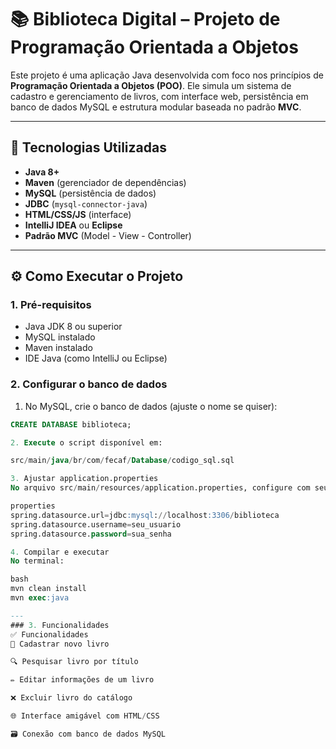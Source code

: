 # 📚 Biblioteca Digital – Projeto de Programação Orientada a Objetos

Este projeto é uma aplicação Java desenvolvida com foco nos princípios de **Programação Orientada a Objetos (POO)**. Ele simula um sistema de cadastro e gerenciamento de livros, com interface web, persistência em banco de dados MySQL e estrutura modular baseada no padrão **MVC**.

---

## 🚀 Tecnologias Utilizadas

- **Java 8+**
- **Maven** (gerenciador de dependências)
- **MySQL** (persistência de dados)
- **JDBC** (`mysql-connector-java`)
- **HTML/CSS/JS** (interface)
- **IntelliJ IDEA** ou **Eclipse**
- **Padrão MVC** (Model - View - Controller)

---

## ⚙️ Como Executar o Projeto

### 1. Pré-requisitos

- Java JDK 8 ou superior
- MySQL instalado
- Maven instalado
- IDE Java (como IntelliJ ou Eclipse)

### 2. Configurar o banco de dados

1. No MySQL, crie o banco de dados (ajuste o nome se quiser):
```sql
CREATE DATABASE biblioteca;

2. Execute o script disponível em:

src/main/java/br/com/fecaf/Database/codigo_sql.sql

3. Ajustar application.properties
No arquivo src/main/resources/application.properties, configure com seu usuário e senha do MySQL:

properties
spring.datasource.url=jdbc:mysql://localhost:3306/biblioteca
spring.datasource.username=seu_usuario
spring.datasource.password=sua_senha

4. Compilar e executar
No terminal:

bash
mvn clean install
mvn exec:java

---
### 3. Funcionalidades 
✅ Funcionalidades
📖 Cadastrar novo livro

🔍 Pesquisar livro por título

✏️ Editar informações de um livro

❌ Excluir livro do catálogo

🌐 Interface amigável com HTML/CSS

🗃️ Conexão com banco de dados MySQL
